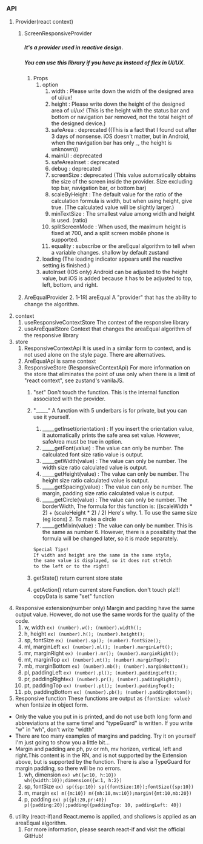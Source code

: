 ### API
1. Provider(react context)
   1. ScreenResponsiveProvider
         ##### It's a provider used in reactive design.
         ##### You can use this library if you have px instead of flex in UI/UX.

      1. Props
         1. option
            1. width : Please write down the width of the designed area of ui/ux!
            2. height : Please write down the height of the designed area of ui/ux! (This is the height with the status bar and bottom or navigation bar removed, not the total height of the designed device.)
            3. safeArea : deprecated ((This is a fact that I found out after 3 days of nonsense. iOS doesn't matter, but in Android, when the navigation bar has only _, the height is unknown))
            4. mainUI : deprecated
            5. safeAreaInset : deprecated
            6. debug : deprecated
            7. screenSize : deprecated (This value automatically obtains the size of the screen inside the provider. Size excluding top bar, navigation bar, or bottom bar)
            8. scaleByHeight : The default value for the ratio of the calculation formula is width, but when using height, give true. (The calculated value will be slightly larger.)
            9. minTextSize : The smallest value among width and height is used. (ratio)
            10. splitScreenMode : When used, the maximum height is fixed at 700, and a split screen mobile phone is supported.
            11. equality : subscribe or the areEqual algorithm to tell when a variable changes. shallow by default zustand
         2. loading (The loading indicator appears until the reactive setting is finished.)
         3. autoInset (IOS only) Android can be adjusted to the height value, but iOS is added because it has to be adjusted to top, left, bottom, and right.
   2. AreEqualProvider
      2. 1-1의 areEqual A "provider" that has the ability to change the algorithm.
2. context
   1.  useResponsiveContextStore The context of the responsive library
   2.  useAreEqualStore Context that changes the areaEqual algorithm of the responsive library
3. store
   1. ResponsiveContextApi It is used in a similar form to context, and is not used alone on the style page. There are alternatives.
   2. AreEqualApi is same context
   3. ResponsiveStore (ResponsiveContextApi) For more information on the store that eliminates the point of use only when there is a limit of "react context", see zustand's vanilaJS.
      1. "set" Don't touch the function. This is the internal function associated with the provider.
      2. "_____" A function with 5 underbars is for private, but you can use it yourself.
         1. _____getInset(orientation) : If you insert the orientation value, it automatically prints the safe area set value. However, safeArea must be true in option.
         2. _____getFont(value) : The value can only be number. The calculated font size ratio value is output.
         3. _____getWidth(value) : The value can only be number. The width size ratio calculated value is output.
         4. _____getHeight(value) : The value can only be number. The height size ratio calculated value is output.
         5. _____getSpacing(value) : The value can only be number. The margin, padding size ratio calculated value is output.
         6. _____getCircle(value) : The value can only be number. The borderWidth, The formula for this function is: ((scaleWidth * 2) + (scaleHeight * 2) / 2) Here's why. 1. To use the same size (eg icons) 2. To make a circle
         7. _____getMixin(value) : The value can only be number. This is the same as number 6. However, there is a possibility that the formula will be changed later, so it is made separately.

         ```md
         Special Tips!
         If width and height are the same in the same style,
         the same value is displayed, so it does not stretch
         to the left or to the right!
         ```
      3. getState() return current store state
      4. getAction() return current store Function. don't touch plz!!! copyData is same "set" function
4. Responsive extension(number only) Margin and padding have the same output value. However, do not use the same words for the quality of the code.
   1. w, width  ```ex) (number).w(); (number).width(); ```
   2. h, height ```ex) (number).h(); (number).height(); ```
   3. sp, fontSize ```ex) (number).sp(); (number).fontSize(); ```
   4. ml, marginLeft ```ex) (number).ml(); (number).marginLeft(); ```
   5. mr, marginRight  ```ex) (number).mr(); (number).marginRight(); ```
   6. mt, marginTop ```ex) (number).mt(); (number).marginTop(); ```
   7. mb, marginBottom ```ex) (number).mb(); (number).marginBottom(); ```
   8. pl, paddingLeft ```ex) (number).pl(); (number).paddingLeft(); ```
   9. pr, paddingRight```ex) (number).pr(); (number).paddingRight(); ```
   10. pt, paddingTop ```ex) (number).pt(); (number).paddingTop(); ```
   11. pb, paddingBottom ```ex) (number).pb(); (number).paddingBottom(); ```
5. Responsive function  These functions are output as ```{fontSize: value}``` when fontsize in object form.
- Only the value you put in is printed, and do not use both long form and abbreviations at the same time! and "typeGuard" is written. If you write "w" in "wh", don't write "width"
- There are too many examples of margins and padding. Try it on yourself I'm just going to show you a little bit...
- Margin and padding are ph, pv or mh, mv horizen, vertical, left and right.This content is in the RN, and is not supported by the Extension above, but is supported by the function. There is also a TypeGuard for margin padding, so there will be no errors.
   1. wh, dimension  ```ex) wh({w:10, h:10}) wh({width:10});dimension({w:1, h:2}) ```
   2. sp, fontSize ```ex) sp({sp:10}) sp({fontSize:10});fontSize({sp:10}) ```
   3. m, margin ```ex) m({m:10}) m({mh:10,mv:10});margin({mt:10,mb:20}) ```
   4. p, padding ```ex) p({pl:20,pr:40}) p({padding:20});padding({paddingTop: 10, paddingLeft: 40}) ```
6. utility (react-if)and React.memo is applied, and shallows is applied as an areaEqual algorithm.
   1. For more information, please search react-if and visit the official GitHub!
